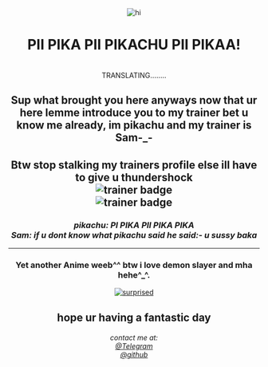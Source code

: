 <div align = "center">
 <img src="https://media.giphy.com/media/xuXzcHMkuwvf2/giphy.gif" alt="hi">
<h1>PII PIKA PII PIKACHU PII PIKAA!</h1>
 <br>
 TRANSLATING........
 <h2>Sup what brought you here anyways now that ur here lemme introduce you to my trainer bet u know me already, im pikachu and my trainer is Sam-_-</h2>
    <h2><b>Btw stop stalking my trainers profile else ill have to give u thundershock</b> <br>
<img src= "https://img.shields.io/badge/trainer-Sam-violet" alt="trainer badge"> <br>
<img src= "https://img.shields.io/badge/pokemon-pichu-violet" alt="trainer badge">

</h2>

<p>
<p align="center">
<h3><i>pikachu: PI PIKA PII PIKA PIKA <br>
 Sam: if u dont know what pikachu said he said:- <b>u sussy baka</b></i></h3>
</p>
<hr>
<P>
    <h3> Yet another Anime weeb^^ btw i love demon slayer and mha hehe^_^.</h3> 
</p>
<div align="center">
    <a href="https://www.youtube.com/watch?v=dQw4w9WgXcQ" target="_blank">
        <img src="https://media.giphy.com/media/dUszCAloOBDlm/giphy.gif"
            alt="surprised"> </a> <br>
 <p> 
    <h2>hope ur having a fantastic day</h2>
<h6>contact me at: <br>
 <a href="https://t.me/pichuiscute" target="_blank">@Telegram</a> <br> 
  <a href="https://github.com/pichuiscute
" target="_blank">@github</a> <br> 
    </p>

